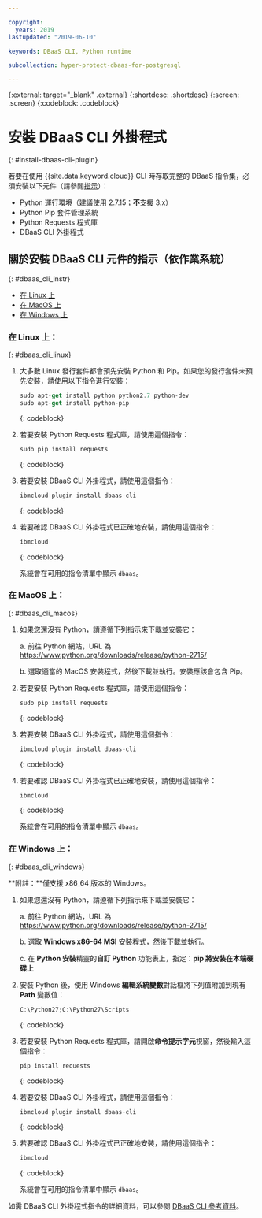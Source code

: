 ```yaml
---

copyright:
  years: 2019
lastupdated: "2019-06-10"

keywords: DBaaS CLI, Python runtime

subcollection: hyper-protect-dbaas-for-postgresql

---
```


{:external: target="_blank" .external}
{:shortdesc: .shortdesc}
{:screen: .screen}
{:codeblock: .codeblock}


# 安裝 DBaaS CLI 外掛程式
{: #install-dbaas-cli-plugin}

若要在使用 {{site.data.keyword.cloud}} CLI 時存取完整的 DBaaS 指令集，必須安裝以下元件（請參閱[指示](#dbaas_cli_instr)）：

- Python 運行環境（建議使用 2.7.15；**不**支援 3.x）
- Python Pip 套件管理系統
- Python Requests 程式庫
- DBaaS CLI 外掛程式

## 關於安裝 DBaaS CLI 元件的指示（依作業系統）
{: #dbaas_cli_instr}

- [在 Linux 上](#dbaas_cli_linux)
- [在 MacOS 上](#dbaas_cli_macos)
- [在 Windows 上](#dbaas_cli_windows)

### 在 Linux 上：
{: #dbaas_cli_linux}

1. 大多數 Linux 發行套件都會預先安裝 Python 和 Pip。如果您的發行套件未預先安裝，請使用以下指令進行安裝：

   ```javascript
   sudo apt-get install python python2.7 python-dev
   sudo apt-get install python-pip
   ```
   {: codeblock}

2. 若要安裝 Python Requests 程式庫，請使用這個指令：

   ```javascript
   sudo pip install requests
   ```
   {: codeblock}

3. 若要安裝 DBaaS CLI 外掛程式，請使用這個指令：

   ```javascript
   ibmcloud plugin install dbaas-cli
   ```
   {: codeblock}

4. 若要確認 DBaaS CLI 外掛程式已正確地安裝，請使用這個指令：

   ```javascript
   ibmcloud
   ```
   {: codeblock}

   系統會在可用的指令清單中顯示 `dbaas`。

### 在 MacOS 上：
{: #dbaas_cli_macos}

1. 如果您還沒有 Python，請遵循下列指示來下載並安裝它：

    a. 前往 Python 網站，URL 為 https://www.python.org/downloads/release/python-2715/

    b. 選取適當的 MacOS 安裝程式，然後下載並執行。安裝應該會包含 Pip。

2. 若要安裝 Python Requests 程式庫，請使用這個指令：

   ```javascript
   sudo pip install requests
   ```
   {: codeblock}

3. 若要安裝 DBaaS CLI 外掛程式，請使用這個指令：

   ```javascript
   ibmcloud plugin install dbaas-cli
   ```
   {: codeblock}

4. 若要確認 DBaaS CLI 外掛程式已正確地安裝，請使用這個指令：

   ```javascript
   ibmcloud
   ```
   {: codeblock}

   系統會在可用的指令清單中顯示 `dbaas`。

### 在 Windows 上：
{: #dbaas_cli_windows}

**附註：**僅支援 x86_64 版本的 Windows。

1. 如果您還沒有 Python，請遵循下列指示來下載並安裝它：

    a. 前往 Python 網站，URL 為 https://www.python.org/downloads/release/python-2715/

    b. 選取 **Windows x86-64 MSI** 安裝程式，然後下載並執行。

    c. 在 **Python 安裝**精靈的**自訂 Python** 功能表上，指定：**pip 將安裝在本端硬碟上**

2. 安裝 Python 後，使用 Windows **編輯系統變數**對話框將下列值附加到現有 **Path** 變數值：

   ```javascript
   C:\Python27;C:\Python27\Scripts
   ```
   {: codeblock}

3. 若要安裝 Python Requests 程式庫，請開啟**命令提示字元**視窗，然後輸入這個指令：

   ```javascript
   pip install requests
   ```
   {: codeblock}

4. 若要安裝 DBaaS CLI 外掛程式，請使用這個指令：

   ```javascript
   ibmcloud plugin install dbaas-cli
   ```
   {: codeblock}

5. 若要確認 DBaaS CLI 外掛程式已正確地安裝，請使用這個指令：

   ```javascript
   ibmcloud
   ```
   {: codeblock}

   系統會在可用的指令清單中顯示 `dbaas`。

如需 DBaaS CLI 外掛程式指令的詳細資料，可以參閱 [DBaaS CLI 參考資料](/docs/services/hyper-protect-dbaas-for-postgresql?topic=hyper-protect-dbaas-for-postgresql-dbaas_cli_plugin)。
